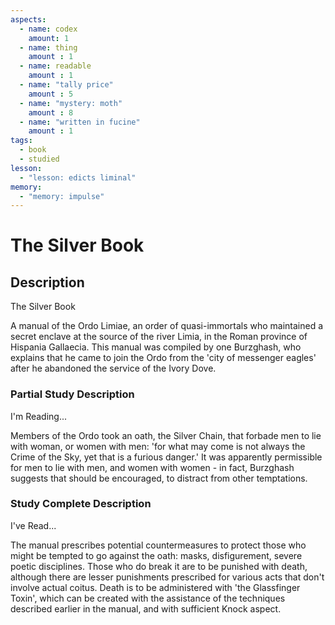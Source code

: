 ```yaml
---
aspects: 
  - name: codex
    amount: 1
  - name: thing
    amount : 1
  - name: readable
    amount : 1
  - name: "tally price"
    amount : 5
  - name: "mystery: moth"
    amount : 8
  - name: "written in fucine"
    amount : 1
tags:
  - book
  - studied
lesson:
  - "lesson: edicts liminal"
memory:
  - "memory: impulse"
---
```


# The Silver Book

## Description
The Silver Book

A manual of the Ordo Limiae, an order of quasi-immortals who maintained a secret enclave at the source of the river Limia, in the Roman province of Hispania Gallaecia. This manual was compiled by one Burzghash, who explains that he came to join the Ordo from the 'city of messenger eagles' after he abandoned the service of the Ivory Dove.
### Partial Study Description
I'm Reading...

Members of the Ordo took an oath, the Silver Chain, that forbade men to lie with woman, or women with men: 'for what may come is not always the Crime of the Sky, yet that is a furious danger.' It was apparently permissible for men to lie with men, and women with women - in fact, Burzghash suggests that should be encouraged, to distract from other temptations.
### Study Complete Description
I've Read...

The manual prescribes potential countermeasures to protect those who might be tempted to go against the oath: masks, disfigurement, severe poetic disciplines. Those who do break it are to be punished with death, although there are lesser punishments prescribed for various acts that don't involve actual coitus. Death is to be administered with 'the Glassfinger Toxin', which can be created with the assistance of the techniques described earlier in the manual, and with sufficient Knock aspect.